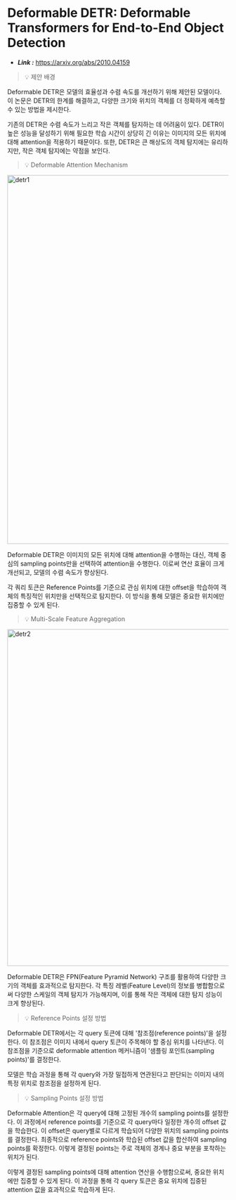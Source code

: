 # **Deformable DETR: Deformable Transformers for End-to-End Object Detection**

- ***Link :*** https://arxiv.org/abs/2010.04159

> 💡 제안 배경 

Deformable DETR은 모델의 효율성과 수렴 속도를 개선하기 위해 제안된 모델이다. 이 논문은 DETR의 한계를 해결하고, 다양한 크기와 위치의 객체를 더 정확하게 예측할 수 있는 방법을 제시한다.

기존의 DETR은 수렴 속도가 느리고 작은 객체를 탐지하는 데 어려움이 있다. DETR이 높은 성능을 달성하기 위해 필요한 학습 시간이 상당히 긴 이유는 이미지의 모든 위치에 대해 attention을 적용하기 때문이다. 또한, DETR은 큰 해상도의 객체 탐지에는 유리하지만, 작은 객체 탐지에는 약점을 보인다.

> 💡 Deformable Attention Mechanism   

<img width="839" alt="detr1" src="https://github.com/user-attachments/assets/4bac4a5c-549d-42c7-93a0-0f8b9a4735b4" />

Deformable DETR은 이미지의 모든 위치에 대해 attention을 수행하는 대신, 객체 중심의 sampling points만을 선택하여 attention을 수행한다. 이로써 연산 효율이 크게 개선되고, 모델의 수렴 속도가 향상된다.

각 쿼리 토큰은 Reference Points를 기준으로 관심 위치에 대한 offset을 학습하여 객체의 특징적인 위치만을 선택적으로 탐지한다. 이 방식을 통해 모델은 중요한 위치에만 집중할 수 있게 된다.

> 💡 Multi-Scale Feature Aggregation   
<img width="766" alt="detr2" src="https://github.com/user-attachments/assets/0fbe707d-84fc-44b3-86da-3861fbc619d6" />


Deformable DETR은 FPN(Feature Pyramid Network) 구조를 활용하여 다양한 크기의 객체를 효과적으로 탐지한다. 각 특징 레벨(Feature Level)의 정보를 병합함으로써 다양한 스케일의 객체 탐지가 가능해지며, 이를 통해 작은 객체에 대한 탐지 성능이 크게 향상된다.

> 💡 Reference Points 설정 방법 

Deformable DETR에서는 각 query 토큰에 대해 '참조점(reference points)'을 설정한다. 이 참조점은 이미지 내에서 query 토큰이 주목해야 할 중심 위치를 나타낸다. 이 참조점을 기준으로 deformable attention 메커니즘이 '샘플링 포인트(sampling points)'를 결정한다.

모델은 학습 과정을 통해 각 query와 가장 밀접하게 연관된다고 판단되는 이미지 내의 특정 위치로 참조점을 설정하게 된다.

> 💡 Sampling Points 설정 방법 

Deformable Attention은 각 query에 대해 고정된 개수의 sampling points를 설정한다. 이 과정에서 reference points를 기준으로 각 query마다 일정한 개수의 offset 값을 학습한다. 이 offset은 query별로 다르게 학습되어 다양한 위치의 sampling points를 결정한다. 최종적으로 reference points와 학습된 offset 값을 합산하여 sampling points를 확정한다. 이렇게 결정된 points는 주로 객체의 경계나 중요 부분을 포착하는 위치가 된다.

이렇게 결정된 sampling points에 대해 attention 연산을 수행함으로써, 중요한 위치에만 집중할 수 있게 된다. 이 과정을 통해 각 query 토큰은 중요 위치에 집중된 attention 값을 효과적으로 학습하게 된다.
